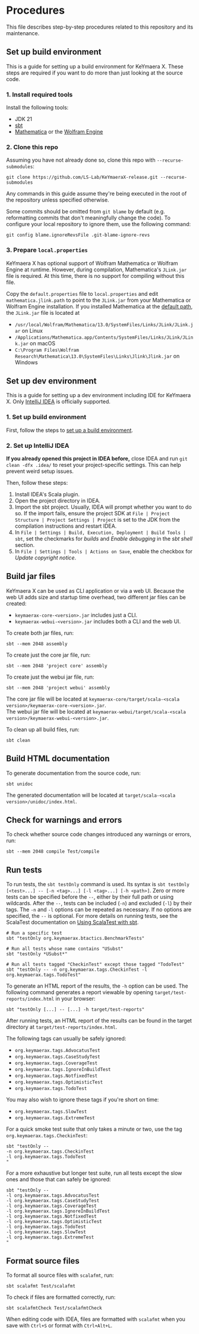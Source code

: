 # Procedures

This file describes step-by-step procedures related to this repository and its maintenance.

## Set up build environment

This is a guide for setting up a build environment for KeYmaera X.
These steps are required if you want to do more than just looking at the source code.

### 1. Install required tools

Install the following tools:

- JDK 21
- [sbt](https://www.scala-sbt.org/)
- [Mathematica](https://www.wolfram.com/mathematica/)
  or the [Wolfram Engine](https://www.wolfram.com/engine/)

### 2. Clone this repo

Assuming you have not already done so, clone this repo with `--recurse-submodules`:

```shell
git clone https://github.com/LS-Lab/KeYmaeraX-release.git --recurse-submodules
```

Any commands in this guide assume they're being executed in the root of the repository unless specified otherwise.

Some commits should be omitted from `git blame` by default
(e.g. reformatting commits that don't meaningfully change the code).
To configure your local repository to ignore them, use the following command:

```shell
git config blame.ignoreRevsFile .git-blame-ignore-revs
```

### 3. Prepare `local.properties`

KeYmaera X has optional support of Wolfram Mathematica or Wolfram Engine at runtime.
However, during compilation, Mathematica's `JLink.jar` file is required.
At this time, there is no support for compiling without this file.

Copy the `default.properties` file to `local.properties`
and edit `mathematica.jlink.path` to point to the `JLink.jar` from your Mathematica or Wolfram Engine installation.
If you installed Mathematica at the
[default path](https://reference.wolfram.com/language/tutorial/WolframSystemFileOrganization.html),
the `JLink.jar` file is located at

- `/usr/local/Wolfram/Mathematica/13.0/SystemFiles/Links/JLink/JLink.jar` on Linux
- `/Applications/Mathematica.app/Contents/SystemFiles/Links/JLink/JLink.jar` on macOS
- `C:\Program Files\Wolfram Research\Mathematica\13.0\SystemFiles\Links\Jlink\Jlink.jar` on Windows

## Set up dev environment

This is a guide for setting up a dev environment including IDE for KeYmaera X.
Only [IntelliJ IDEA](https://www.jetbrains.com/idea/) is officially supported.

### 1. Set up build environment

First, follow the steps to [set up a build environment](#set-up-build-environment).

### 2. Set up IntelliJ IDEA

**If you already opened this project in IDEA before,**
close IDEA and run `git clean -dfx .idea/` to reset your project-specific settings.
This can help prevent weird setup issues.

Then, follow these steps:

1. Install IDEA's Scala plugin.
2. Open the project directory in IDEA.
3. Import the sbt project.
   Usually, IDEA will prompt whether you want to do so.
   If the import fails, ensure the project SDK at `File | Project Structure | Project Settings | Project`
   is set to the JDK from the compilation instructions and restart IDEA.
4. In `File | Settings | Build, Execution, Deployment | Build Tools | sbt`,
   set the checkmarks for *builds* and *Enable debugging* in the *sbt shell* section.
5. In `File | Settings | Tools | Actions on Save`, enable the checkbox for *Update copyright notice*.

## Build jar files

KeYmaera X can be used as CLI application or via a web UI.
Because the web UI adds size and startup time overhead, two different jar files can be created:

- `keymaerax-core-<version>.jar` includes just a CLI.
- `keymaerax-webui-<version>.jar` includes both a CLI and the web UI.

To create both jar files, run:

```shell
sbt --mem 2048 assembly
```

To create just the core jar file, run:

```shell
sbt --mem 2048 'project core' assembly
```

To create just the webui jar file, run:

```shell
sbt --mem 2048 'project webui' assembly
```

The core jar file will be located at `keymaerax-core/target/scala-<scala version>/keymaerax-core-<version>.jar`.  
The webui jar file will be located at `keymaerax-webui/target/scala-<scala version>/keymaerax-webui-<version>.jar`.

To clean up all build files, run:

```shell
sbt clean
```

## Build HTML documentation

To generate documentation from the source code, run:

```shell
sbt unidoc
```

The generated documentation will be located at `target/scala-<scala version>/unidoc/index.html`.

## Check for warnings and errors

To check whether source code changes introduced any warnings or errors, run:

```shell
sbt --mem 2048 compile Test/compile
```

## Run tests

To run tests, the `sbt testOnly` command is used.
Its syntax is `sbt testOnly [<test>...] -- [-n <tag>...] [-l <tag>...] [-h <path>]`.
Zero or more tests can be specified before the `--`,
either by their full path or using wildcards.
After the `--`, tests can be included (`-n`) and excluded (`-l`) by their tags.
The `-n` and `-l` options can be repeated as necessary.
If no options are specified, the `--` is optional.
For more details on running tests, see the ScalaTest documentation on
[Using ScalaTest with sbt](https://www.scalatest.org/user_guide/using_scalatest_with_sbt).

```shell
# Run a specific test
sbt "testOnly org.keymaerax.btactics.BenchmarkTests"

# Run all tests whose name contains "USubst"
sbt "testOnly *USubst*"

# Run all tests tagged "CheckinTest" except those tagged "TodoTest"
sbt "testOnly -- -n org.keymaerax.tags.CheckinTest -l org.keymaerax.tags.TodoTest"
```

To generate an HTML report of the results, the `-h` option can be used.
The following command generates a report
viewable by opening `target/test-reports/index.html` in your browser:

```shell
sbt "testOnly [...] -- [...] -h target/test-reports"
```

After running tests, an HTML report of the results can be found
in the target directory at `target/test-reports/index.html`.

The following tags can usually be safely ignored:

- `org.keymaerax.tags.AdvocatusTest`
- `org.keymaerax.tags.CaseStudyTest`
- `org.keymaerax.tags.CoverageTest`
- `org.keymaerax.tags.IgnoreInBuildTest`
- `org.keymaerax.tags.NotfixedTest`
- `org.keymaerax.tags.OptimisticTest`
- `org.keymaerax.tags.TodoTest`

You may also wish to ignore these tags if you're short on time:

- `org.keymaerax.tags.SlowTest`
- `org.keymaerax.tags.ExtremeTest`

For a quick smoke test suite that only takes a minute or two,
use the tag `org.keymaerax.tags.CheckinTest`:

```shell
sbt "testOnly --
-n org.keymaerax.tags.CheckinTest
-l org.keymaerax.tags.TodoTest
"
```

For a more exhaustive but longer test suite,
run all tests except the slow ones and those that can safely be ignored:

```shell
sbt "testOnly --
-l org.keymaerax.tags.AdvocatusTest
-l org.keymaerax.tags.CaseStudyTest
-l org.keymaerax.tags.CoverageTest
-l org.keymaerax.tags.IgnoreInBuildTest
-l org.keymaerax.tags.NotfixedTest
-l org.keymaerax.tags.OptimisticTest
-l org.keymaerax.tags.TodoTest
-l org.keymaerax.tags.SlowTest
-l org.keymaerax.tags.ExtremeTest
"
```

## Format source files

To format all source files with `scalafmt`, run:

```shell
sbt scalafmt Test/scalafmt
```

To check if files are formatted correctly, run:

```shell
sbt scalafmtCheck Test/scalafmtCheck
```

When editing code with IDEA, files are formatted with `scalafmt`
when you save with `Ctrl+S` or format with `Ctrl+Alt+L`.

